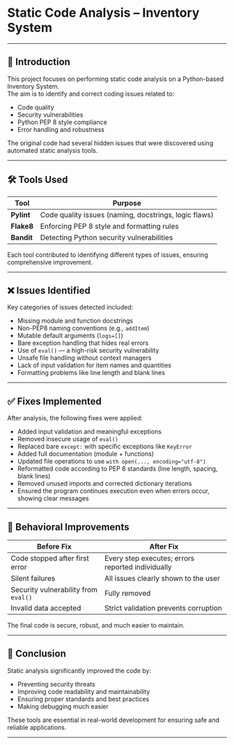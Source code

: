 # Static Code Analysis – Inventory System

---

## 📌 Introduction
This project focuses on performing static code analysis on a Python-based Inventory System.  
The aim is to identify and correct coding issues related to:

- Code quality
- Security vulnerabilities
- Python PEP 8 style compliance
- Error handling and robustness

The original code had several hidden issues that were discovered using automated static analysis tools.

---

## 🛠️ Tools Used

| Tool | Purpose |
|------|---------|
| **Pylint** | Code quality issues (naming, docstrings, logic flaws) |
| **Flake8** | Enforcing PEP 8 style and formatting rules |
| **Bandit** | Detecting Python security vulnerabilities |

Each tool contributed to identifying different types of issues, ensuring comprehensive improvement.

---

## ❌ Issues Identified
Key categories of issues detected included:

- Missing module and function docstrings
- Non-PEP8 naming conventions (e.g., `addItem`)
- Mutable default arguments (`logs=[]`)
- Bare exception handling that hides real errors
- Use of `eval()` — a high-risk security vulnerability
- Unsafe file handling without context managers
- Lack of input validation for item names and quantities
- Formatting problems like line length and blank lines

---

## ✅ Fixes Implemented
After analysis, the following fixes were applied:

- Added input validation and meaningful exceptions
- Removed insecure usage of `eval()`
- Replaced bare `except:` with specific exceptions like `KeyError`
- Added full documentation (module + functions)
- Updated file operations to use `with open(..., encoding="utf-8")`
- Reformatted code according to PEP 8 standards (line length, spacing, blank lines)
- Removed unused imports and corrected dictionary iterations
- Ensured the program continues execution even when errors occur, showing clear messages

---

## 🔄 Behavioral Improvements

| Before Fix | After Fix |
|-----------|-----------|
| Code stopped after first error | Every step executes; errors reported individually |
| Silent failures | All issues clearly shown to the user |
| Security vulnerability from `eval()` | Fully removed |
| Invalid data accepted | Strict validation prevents corruption |

The final code is secure, robust, and much easier to maintain.

---

## 🎯 Conclusion
Static analysis significantly improved the code by:

- Preventing security threats
- Improving code readability and maintainability
- Ensuring proper standards and best practices
- Making debugging much easier

These tools are essential in real-world development for ensuring safe and reliable applications.

---
